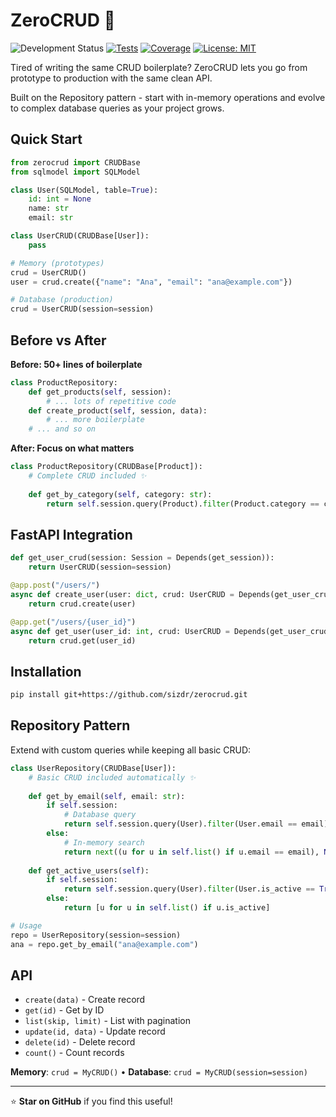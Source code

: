 # ZeroCRUD 🚀
![Development Status](https://img.shields.io/badge/status-alpha-red)
[![Tests](https://github.com/sizdr/zerocrud/workflows/Tests/badge.svg)](https://github.com/sizdr/zerocrud/actions)
[![Coverage](https://codecov.io/gh/sizdr/zerocrud/branch/main/graph/badge.svg)](https://codecov.io/gh/sizdr/zerocrud)
[![License: MIT](https://img.shields.io/badge/License-MIT-yellow.svg)](https://opensource.org/licenses/MIT)

Tired of writing the same CRUD boilerplate? ZeroCRUD lets you go from prototype to production with the same clean API.

Built on the Repository pattern - start with in-memory operations and evolve to complex database queries as your project grows.

## Quick Start

```python
from zerocrud import CRUDBase
from sqlmodel import SQLModel

class User(SQLModel, table=True):
    id: int = None
    name: str
    email: str

class UserCRUD(CRUDBase[User]):
    pass

# Memory (prototypes)
crud = UserCRUD()
user = crud.create({"name": "Ana", "email": "ana@example.com"})

# Database (production)
crud = UserCRUD(session=session)
```

## Before vs After

**Before: 50+ lines of boilerplate**
```python
class ProductRepository:
    def get_products(self, session):
        # ... lots of repetitive code
    def create_product(self, session, data):
        # ... more boilerplate
    # ... and so on
```

**After: Focus on what matters**
```python
class ProductRepository(CRUDBase[Product]):
    # Complete CRUD included ✨
    
    def get_by_category(self, category: str):
        return self.session.query(Product).filter(Product.category == category).all()
```

## FastAPI Integration

```python
def get_user_crud(session: Session = Depends(get_session)):
    return UserCRUD(session=session)

@app.post("/users/")
async def create_user(user: dict, crud: UserCRUD = Depends(get_user_crud)):
    return crud.create(user)

@app.get("/users/{user_id}")
async def get_user(user_id: int, crud: UserCRUD = Depends(get_user_crud)):
    return crud.get(user_id)
```

## Installation

```bash
pip install git+https://github.com/sizdr/zerocrud.git
```

## Repository Pattern

Extend with custom queries while keeping all basic CRUD:

```python
class UserRepository(CRUDBase[User]):
    # Basic CRUD included automatically ✨
    
    def get_by_email(self, email: str):
        if self.session:
            # Database query
            return self.session.query(User).filter(User.email == email).first()
        else:
            # In-memory search
            return next((u for u in self.list() if u.email == email), None)
    
    def get_active_users(self):
        if self.session:
            return self.session.query(User).filter(User.is_active == True).all()
        else:
            return [u for u in self.list() if u.is_active]

# Usage
repo = UserRepository(session=session)
ana = repo.get_by_email("ana@example.com")
```

## API

- `create(data)` - Create record
- `get(id)` - Get by ID  
- `list(skip, limit)` - List with pagination
- `update(id, data)` - Update record
- `delete(id)` - Delete record
- `count()` - Count records

**Memory**: `crud = MyCRUD()` • **Database**: `crud = MyCRUD(session=session)`

---

⭐ **Star on GitHub** if you find this useful!

